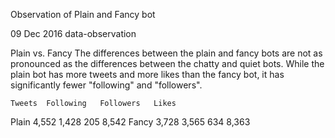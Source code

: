 Observation of Plain and Fancy bot

09 Dec 2016    data-observation

Plain vs. Fancy
The differences between the plain and fancy bots are not as pronounced as the differences between the chatty and quiet bots.
While the plain bot has more tweets and more likes than the fancy bot, it has significantly fewer "following" and "followers".

  	Tweets 	Following 	Followers 	Likes
Plain 	4,552 	1,428 205 	8,542
Fancy 	3,728 	3,565 	634 	8,363
